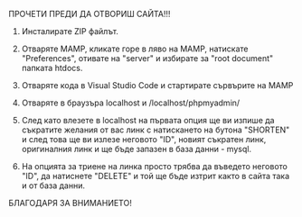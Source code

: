 
ПРОЧЕТИ ПРЕДИ ДА ОТВОРИШ САЙТА!!!

1. Инсталирате ZIP файлът.

2. Отваряте MAMP, кликате горе в ляво на MAMP, натискате "Preferences", отивате на "server" и избирате за "root document" папката htdocs.

3. Отваряте кода в Visual Studio Code и стартирате сървърите на MAMP

4. Отваряте в браузъра localhost и /localhost/phpmyadmin/

5. След като влезете в localhost на първата опция ще ви изпише да съкратите желания от вас линк с натискането на бутона "SHORTEN" и след това ще ви излезе неговото "ID", новият съкратен линк, оригиналния линк и ще бъде запазен в база данни - mysql.

6. На опцията за триене на линка просто трябва да въведето неговото "ID", да натиснете "DELETE" и той ще бъде изтрит както в сайта така и от база данни.

БЛАГОДАРЯ ЗА ВНИМАНИЕТО!